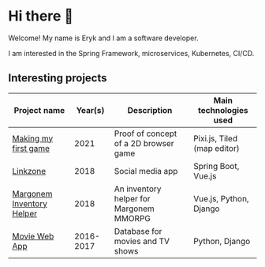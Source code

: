 # Hi there 👋

Welcome! My name is Eryk and I am a software developer.

I am interested in the Spring Framework, microservices, Kubernetes, CI/CD. 

## Interesting projects

| Project name                                                               | Year(s)   | Description                                | Main technologies used        |
| -------------------------------------------------------------------------- | --------- | -------------------------------------------| ------------------------------|
| [Making my first game](https://game.eryk.io/)                              | 2021      | Proof of concept of a 2D browser game      | Pixi.js, Tiled (map editor)   |
| [Linkzone](https://github.com/erykio/linkzone)                             | 2018      | Social media app                           | Spring Boot, Vue.js           |
| [Margonem Inventory Helper](https://github.com/erykio/moje-margo)          | 2018      | An inventory helper for Margonem MMORPG    | Vue.js, Python, Django        |
| [Movie Web App](https://github.com/erykio/movie-website)                   | 2016-2017 | Database for movies and TV shows           | Python, Django                |
